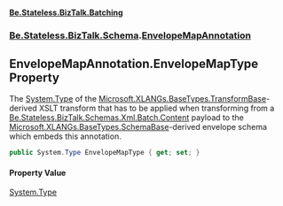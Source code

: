 #### [Be.Stateless.BizTalk.Batching](README.md 'README')
### [Be.Stateless.BizTalk.Schema](Be.Stateless.BizTalk.Schema.md 'Be.Stateless.BizTalk.Schema').[EnvelopeMapAnnotation](EnvelopeMapAnnotation.md 'Be.Stateless.BizTalk.Schema.EnvelopeMapAnnotation')

## EnvelopeMapAnnotation.EnvelopeMapType Property

The [System.Type](https://docs.microsoft.com/en-us/dotnet/api/System.Type 'System.Type') of the [Microsoft.XLANGs.BaseTypes.TransformBase](https://docs.microsoft.com/en-us/dotnet/api/Microsoft.XLANGs.BaseTypes.TransformBase 'Microsoft.XLANGs.BaseTypes.TransformBase')-derived XSLT transform that has to be applied when
transforming from a [Be.Stateless.BizTalk.Schemas.Xml.Batch.Content](https://docs.microsoft.com/en-us/dotnet/api/Be.Stateless.BizTalk.Schemas.Xml.Batch.Content 'Be.Stateless.BizTalk.Schemas.Xml.Batch.Content') payload to the [Microsoft.XLANGs.BaseTypes.SchemaBase](https://docs.microsoft.com/en-us/dotnet/api/Microsoft.XLANGs.BaseTypes.SchemaBase 'Microsoft.XLANGs.BaseTypes.SchemaBase')-derived envelope schema which
embeds this annotation.

```csharp
public System.Type EnvelopeMapType { get; set; }
```

#### Property Value
[System.Type](https://docs.microsoft.com/en-us/dotnet/api/System.Type 'System.Type')